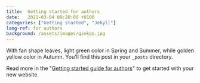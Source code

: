 ```yaml
---
title:  Getting started for authors
date:   2021-03-04 09:20:00 +0100
categories: ["Getting started", "Jekyll"]
lang-ref: for authors
background: /assets/images/ginkgo.jpg
---
```

With fan shape leaves, light green color in Spring and Summer, while golden yellow color in Autumn. You’ll find this post in your `_posts` directory.

Read more in the "[Getting started guide for authors](https://github.com/gbif/hosted-portals/blob/main/getting-started/for-authors.md)" to get started with your new website.
